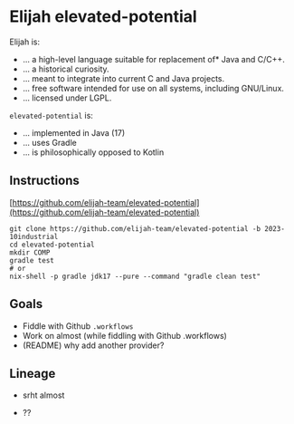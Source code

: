 Elijah elevated-potential
==========================

Elijah is:

- ... a high-level language suitable for replacement of* Java and C/C++.
- ... a historical curiosity.
- ... meant to integrate into current C and Java projects.
- ... free software intended for use on all systems, including GNU/Linux.
- ... licensed under LGPL.

`elevated-potential` is:

- ... implemented in Java (17)
- ... uses Gradle
- ... is philosophically opposed to Kotlin

Instructions
-------------

[https://github.com/elijah-team/elevated-potential](https://github.com/elijah-team/elevated-potential)

```shell
git clone https://github.com/elijah-team/elevated-potential -b 2023-10industrial
cd elevated-potential
mkdir COMP
gradle test
# or 
nix-shell -p gradle jdk17 --pure --command "gradle clean test"
```

Goals
------

- Fiddle with Github `.workflows`
- Work on almost (while fiddling with Github .workflows)
- (README) why add another provider?

Lineage
--------

- srht almost

- ??